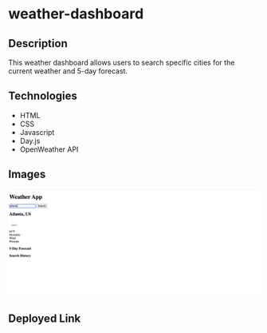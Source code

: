 # weather-dashboard

## Description

This weather dashboard allows users to search specific cities for the current weather and 5-day forecast.

## Technologies

* HTML
* CSS
* Javascript
* Day.js
* OpenWeather API

## Images

![img](./Assets/images/Screen%20Shot%202023-04-30%20at%2012.25.30%20PM.png)

## Deployed Link

